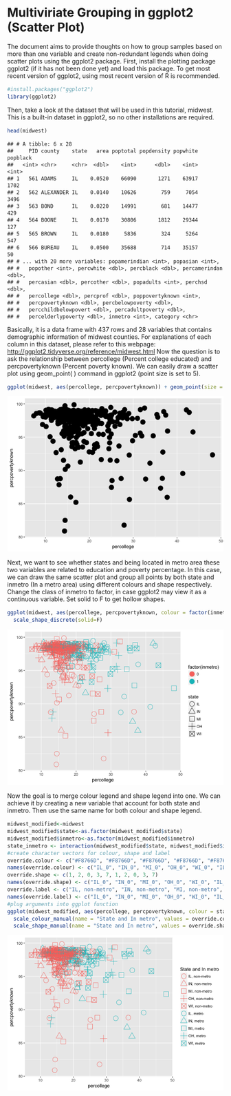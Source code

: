 Multiviriate Grouping in ggplot2 (Scatter Plot)
================

The document aims to provide thoughts on how to group samples based on more than one variable and create non-redundant legends when doing scatter plots using the ggplot2 package. First, install the plotting package ggplot2 (if it has not been done yet) and load this package. To get most recent version of ggplot2, using most recent version of R is recommended.

``` r
#install.packages("ggplot2")
library(ggplot2)
```

Then, take a look at the dataset that will be used in this tutorial, midwest. This is a built-in dataset in ggplot2, so no other installations are required.

``` r
head(midwest)
```

    ## # A tibble: 6 x 28
    ##     PID county    state   area poptotal popdensity popwhite popblack
    ##   <int> <chr>     <chr>  <dbl>    <int>      <dbl>    <int>    <int>
    ## 1   561 ADAMS     IL    0.0520    66090       1271    63917     1702
    ## 2   562 ALEXANDER IL    0.0140    10626        759     7054     3496
    ## 3   563 BOND      IL    0.0220    14991        681    14477      429
    ## 4   564 BOONE     IL    0.0170    30806       1812    29344      127
    ## 5   565 BROWN     IL    0.0180     5836        324     5264      547
    ## 6   566 BUREAU    IL    0.0500    35688        714    35157       50
    ## # ... with 20 more variables: popamerindian <int>, popasian <int>,
    ## #   popother <int>, percwhite <dbl>, percblack <dbl>, percamerindan <dbl>,
    ## #   percasian <dbl>, percother <dbl>, popadults <int>, perchsd <dbl>,
    ## #   percollege <dbl>, percprof <dbl>, poppovertyknown <int>,
    ## #   percpovertyknown <dbl>, percbelowpoverty <dbl>,
    ## #   percchildbelowpovert <dbl>, percadultpoverty <dbl>,
    ## #   percelderlypoverty <dbl>, inmetro <int>, category <chr>

Basically, it is a data frame with 437 rows and 28 variables that contains demographic information of midwest counties. For explanations of each column in this dataset, please refer to this webpage: <http://ggplot2.tidyverse.org/reference/midwest.html>
Now the question is to ask the relationship between percollege (Percent college educated) and percpovertyknown (Percent poverty known). We can easily draw a scatter plot using geom\_point( ) command in ggplot2 (point size is set to 5).

``` r
ggplot(midwest, aes(percollege, percpovertyknown)) + geom_point(size = 5)
```

![](Multivariate_grouping_in_ggplot2_files/figure-markdown_github/unnamed-chunk-3-1.png)

Next, we want to see whether states and being located in metro area these two variables are related to education and poverty percentage. In this case, we can draw the same scatter plot and group all points by both state and inmetro (In a metro area) using different colours and shape respectively. Change the class of inmetro to factor, in case ggplot2 may view it as a continuous variable. Set solid to F to get hollow shapes.

``` r
ggplot(midwest, aes(percollege, percpovertyknown, colour = factor(inmetro), shape = state)) + geom_point(size = 5) +
  scale_shape_discrete(solid=F)
```

![](Multivariate_grouping_in_ggplot2_files/figure-markdown_github/unnamed-chunk-4-1.png)

Now the goal is to merge colour legend and shape legend into one. We can achieve it by creating a new variable that account for both state and inmetro. Then use the same name for both colour and shape legend.

``` r
midwest_modified<-midwest
midwest_modified$state<-as.factor(midwest_modified$state)
midwest_modified$inmetro<-as.factor(midwest_modified$inmetro)
state_inmetro <- interaction(midwest_modified$state, midwest_modified$inmetro, sep = "_") # create a factor that account for both state and inmetro
#create character vectors for colour, shape and label
override.colour <- c("#F8766D", "#F8766D", "#F8766D", "#F8766D", "#F8766D", "#00BFC4", "#00BFC4", "#00BFC4", "#00BFC4", "#00BFC4")
names(override.colour) <- c("IL_0", "IN_0", "MI_0", "OH_0", "WI_0", "IL_1", "IN_1", "MI_1", "OH_1", "WI_1")
override.shape <- c(1, 2, 0, 3, 7, 1, 2, 0, 3, 7)
names(override.shape) <- c("IL_0", "IN_0", "MI_0", "OH_0", "WI_0", "IL_1", "IN_1", "MI_1", "OH_1", "WI_1")
override.label <- c("IL, non-metro", "IN, non-metro", "MI, non-metro", "OH, non-metro", "WI, non-metro", "IL, metro", "IN, metro", "MI, metro", "OH, metro", "WI, metro")
names(override.label) <- c("IL_0", "IN_0", "MI_0", "OH_0", "WI_0", "IL_1", "IN_1", "MI_1", "OH_1", "WI_1")
#plug arguments into ggplot function
ggplot(midwest_modified, aes(percollege, percpovertyknown, colour = state_inmetro, shape = state_inmetro)) + geom_point(size = 5) +
  scale_colour_manual(name = "State and In metro", values = override.colour, labels = override.label)+
  scale_shape_manual(name = "State and In metro", values = override.shape, labels = override.label)
```

![](Multivariate_grouping_in_ggplot2_files/figure-markdown_github/unnamed-chunk-5-1.png)
